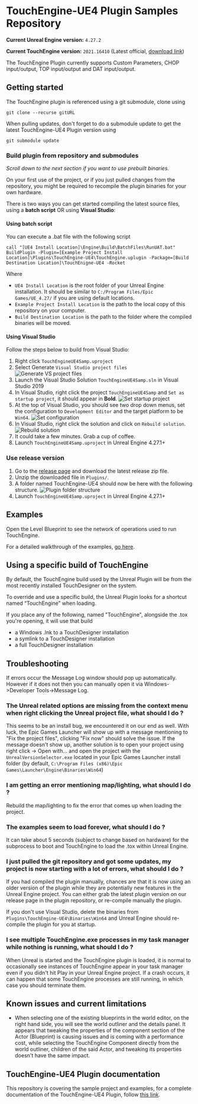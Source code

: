 # TouchEngine-UE4 Plugin Samples Repository

**Current Unreal Engine version:** `4.27.2`

**Current TouchEngine version:** `2021.16410` (Latest official, [download link](https://derivative.ca/download))

The TouchEngine Plugin currently supports Custom Parameters, CHOP input/output, TOP input/output and DAT input/output.

## Getting started

The TouchEngine plugin is referenced using a git submodule, clone using 

`git clone --recurse gitURL`

When pulling updates, don't forget to do a submodule update to get the latest TouchEngine-UE4 Plugin version using

`git submodule update`

### Build plugin from repository and submodules

*Scroll down to the next section if you want to use prebuilt binaries.*

On your first use of the project, or if you just pulled changes from the repository, you might be required  to recompile the plugin binaries for your own hardware.

There is two ways you can get started compiling the latest source files, using a **batch script** OR using **Visual Studio**:

#### Using batch script

You can execute a .bat file with the following script
```
call "[UE4 Install Location]\Engine\Build\BatchFiles\RunUAT.bat" BuildPlugin -Plugin=[Example Project Install Location]\Plugins\TouchEngine-UE4\TouchEngine.uplugin -Package=[Build Destination Location]\TouchEnigne-UE4 -Rocket
```

Where

- `UE4 Install Location` is the root folder of your Unreal Engine installation. It should be similar to `C:/Program Files/Epic Games/UE_4.27/` if you are using default locations.
- `Example Project Install Location` is the path to the local copy of this repository on your computer.
- `Build Destination Location` is the path to the folder where the compiled binaries will be moved.

#### Using Visual Studio

Follow the steps below to build from Visual Studio:

1. Right click `TouchEngineUE4Samp.uproject`
2. Select Generate `Visual Studio project files` ![Generate VS project files](ReadmePictures/ueSamples01.png?raw=true "Generate VS project files")
3. Launch the Visual Studio Solution `TouchEngineUE4Samp.sln` in Visual Studio 2019
4. In Visual Studio, right click the project `TouchEngineUE4Samp` and `Set as startup project`, it should appear in **Bold**.
![Set startup project](ReadmePictures/ueSamples_startup.png?raw=true "Set startup project")
5. At the top of Visual Studio, you should see two drop down menus, set the configuration to `Development Editor` and the target platform to be `Win64`.
![Set configuration](ReadmePictures/ueSamples_configuration.png?raw=true "Set configuration")
6. In Visual Studio, right click the solution and click on `Rebuild solution`.
![Rebuild solution](ReadmePictures/ueSamples02.png?raw=true "Rebuild solution")
7. It could take a few minutes. Grab a cup of coffee.
8. Launch `TouchEngineUE4Samp.uproject` in Unreal Engine 4.27.1+

### Use release version

1. Go to the [release page](https://github.com/TouchDesigner/TouchEngine-UE4/releases) and download the latest release zip file.
2. Unzip the downloaded file in `Plugins/`.
3. A folder named TouchEngine-UE4 should now be here with the following structure. ![Plugin folder structure](ReadmePictures/ueSamples03.png?raw=true "Plugin folder structure")
4. Launch `TouchEngineUE4Samp.uproject` in Unreal Engine 4.27.1+

## Examples

Open the Level Blueprint to see the network of operations used to run TouchEngine.

For a detailed walkthrough of the examples, [go here](Content/README.md).

## Using a specific build of TouchEngine

By default, the TouchEngine build used by the Unreal Plugin will be from the most recently installed TouchDesigner on the system.

To override and use a specific build, the Unreal Plugin looks for a shortcut named “TouchEngine” when loading. 

If you place any of the following, named "TouchEngine", alongside the .tox you're opening, it will use that build

- a Windows .lnk to a TouchDesigner installation
- a symlink to a TouchDesigner installation
- a full TouchDesigner installation

## Troubleshooting

If errors occur the Message Log window should pop up automatically. However if it does not then you can manually open it via Windows->Developer Tools->Message Log.

### The Unreal related options are missing from the context menu when right clicking the Unreal project file, what should I do ?

This seems to be an install bug, we encountered it on our end as well. With luck, the Epic Games Launcher will show up with a message mentioning to "Fix the project files", clicking "Fix now" should solve the issue. If the message doesn't show up, another solution is to open your project using right click -> Open with... and open the project with the `UnrealVersionSelector.exe` located in your Epic Games Launcher install folder (by default, `C:\Program Files (x86)\Epic Games\Launcher\Engine\Binaries\Win64`)

### I am getting an error mentioning map/lighting, what should I do ?

Rebuild the map/lighting to fix the error that comes up when loading the project.

### The examples seem to load forever, what should I do ?

It can take about 5 seconds (subject to change based on hardware) for the subprocess to boot and TouchEngine to load the .tox within Unreal Engine.

### I just pulled the git repository and got some updates, my project is now starting with a lot of errors, what should I do ?

If you had compiled the plugin manually, chances are that it is now using an older version of the plugin while they are potentially new features in the Unreal Engine project. You can either grab the latest plugin version on our release page in the plugin repository, or re-compile manually the plugin.

If you don't use Visual Studio, delete the binaries from `Plugins\TouchEngine-UE4\Binaries\Win64` and Unreal Engine should re-compile the plugin for you at startup.

### I see multiple TouchEngine.exe processes in my task manager while nothing is running, what should I do ?

When Unreal is started and the TouchEngine plugin is loaded, it is normal to occasionally see instances of TouchEngine appear in your task manager even if you didn't hit Play in your Unreal Engine project. If a crash occurs, it can happen that some TouchEngine processes are still running, in which case you should terminate them.

## Known issues and current limitations

- When selecting one of the existing blueprints in the world editor, on the right hand side, you will see the world outliner and the details panel. It appears that tweaking the properties of the component section of the Actor (Blueprint) is causing issues and is coming with a performance cost, while selecting the TouchEngine Component directly from the world outliner, children of the said Actor, and tweaking its properties doesn't have the same impact. 

## TouchEngine-UE4 Plugin documentation

This repository is covering the sample project and examples, for a complete documentation of the TouchEngine-UE4 Plugin, follow [this link](https://github.com/TouchDesigner/TouchEngine-UE4/).
